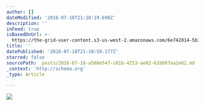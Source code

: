 ```yaml
---
author: []
dateModified: '2016-07-18T21:10:19.696Z'
description: ''
inFeed: true
isBasedOnUrl: >-
  https://the-grid-user-content.s3-us-west-2.amazonaws.com/6e742814-5b12-4421-abae-1e612b6bd371.jpg
title: ''
datePublished: '2016-07-18T21:10:50.177Z'
starred: false
sourcePath: _posts/2016-07-18-a588e547-c81b-4253-ae82-61b607aa2e62.md
_context: 'http://schema.org'
_type: Article

---
```

![](https://the-grid-user-content.s3-us-west-2.amazonaws.com/6e742814-5b12-4421-abae-1e612b6bd371.jpg)